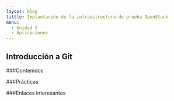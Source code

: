 ```yaml
---
layout: blog
tittle: Implantación de la infraestructura de prueba OpenStack
menu:
  - Unidad 2
  - Aplicaciones
---
```

## Introducción a Git

###Contenidos


###Prácticas



###Enlaces interesantes



